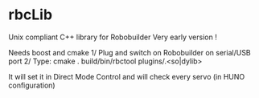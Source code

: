 rbcLib
======

Unix compliant C++ library for Robobuilder
Very early version !

Needs boost and cmake
1/ Plug and switch on Robobuilder on serial/USB port
2/ Type:
cmake .
build/bin/rbctool <tty> plugins/<pluginname>.<so|dylib>

It will set it in Direct Mode Control and will check every servo (in HUNO configuration)
